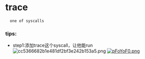 # trace    
      one of syscalls
### tips:
+ step1:添加trace这个syscall，让他能run
 ![cc5366682b1e481df2bf3e242b153a5.png](https://s2.loli.net/2024/03/28/IMwvsfiYz7lg2Tc.png)
<a href="https://imgse.com/i/pFoYoF0"><img src="https://s21.ax1x.com/2024/03/28/pFoYoF0.png" alt="pFoYoF0.png" border="0" /></a>
